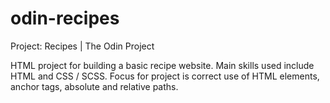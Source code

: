 # odin-recipes

Project: Recipes | The Odin Project

HTML project for building a basic recipe website.
Main skills used include HTML and CSS / SCSS.
Focus for project is correct use of HTML elements, anchor tags, absolute and relative paths.
